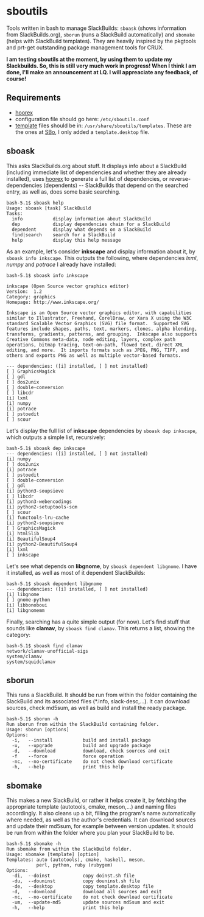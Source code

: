 # sboutils

Tools written in bash to manage SlackBuilds: `sboask` (shows information from SlackBuilds.org), `sborun` (runs a SlackBuild automatically) and `sbomake` (helps with SlackBuild templates). They are heavily inspired by the pkgtools and prt-get outstanding package management tools for CRUX. 

**I am testing sboutils at the moment, by using them to update my Slackbuilds. So, this is still very much work in progress! When I think I am done, I'll make an announcement at LQ. I will appreaciate any feedback, of course!**

## Requirements
* [hoorex](https://slackbuilds.org/repository/15.0/misc/hoorex/)
* configuration file should go here: `/etc/sboutils.conf`
* [template](./templates/) files should be in: `/usr/share/sboutils/templates`. These are the ones at [SBo](https://slackbuilds.org/templates/), I only added a `template.desktop` file.

## sboask
This asks SlackBuilds.org about stuff. It displays info about a SlackBuild (including immediate list of dependencies and whether they are already installed), uses [hoorex](https://slackbuilds.org/repository/15.0/misc/hoorex/) to generate a full list of dependencies, or reverse-dependencies (dependents) -- SlackBuilds that depend on the searched entry, as well as, does some basic searching.
```
bash-5.1$ sboask help
Usage: sboask [task] SlackBuild
Tasks:
  info           display information about SlackBuild
  dep            display dependencies chain for a SlackBuild
  dependent      display what depends on a SlackBuild
  find|search    search for a SlackBuild
  help           display this help message
```
As an example, let's consider **inkscape** and display information about it, by `sboask info inkscape`. This outputs the following, where dependencies *lxml*, *numpy* and *potrace* I already have installed:
```
bash-5.1$ sboask info inkscape

inkscape (Open Source vector graphics editor)
Version:  1.2
Category: graphics
Homepage: http://www.inkscape.org/

Inkscape is an Open Source vector graphics editor, with capabilities
similar to Illustrator, Freehand, CorelDraw, or Xara X using the W3C
standard Scalable Vector Graphics (SVG) file format.  Supported SVG
features include shapes, paths, text, markers, clones, alpha blending,
transforms, gradients, patterns, and grouping.  Inkscape also supports
Creative Commons meta-data, node editing, layers, complex path
operations, bitmap tracing, text-on-path, flowed text, direct XML
editing, and more.  It imports formats such as JPEG, PNG, TIFF, and
others and exports PNG as well as multiple vector-based formats.

--- dependencies: ([i] installed, [ ] not installed)
[ ] GraphicsMagick
[ ] gdl
[ ] dos2unix
[ ] double-conversion
[ ] libcdr
[i] lxml
[i] numpy
[i] potrace
[ ] pstoedit
[ ] scour
```
Let's display the full list of **inkscape** dependencies by `sboask dep inkscape`, which outputs a simple list, recursively:
```
bash-5.1$ sboask dep inkscape
--- dependencies: ([i] installed, [ ] not installed)
[i] numpy
[ ] dos2unix
[i] potrace
[ ] pstoedit
[ ] double-conversion
[ ] gdl
[i] python3-soupsieve
[ ] libcdr
[i] python3-webencodings
[i] python2-setuptools-scm
[ ] scour
[i] functools-lru-cache
[i] python2-soupsieve
[ ] GraphicsMagick
[i] html5lib
[i] BeautifulSoup4
[i] python2-BeautifulSoup4
[i] lxml
[ ] inkscape
```
Let's see what depends on **libgnome**, by `sboask dependent libgnome`. I have it installed, as well as most of it dependent SlackBuilds:
```
bash-5.1$ sboask dependent libgnome
--- dependencies: ([i] installed, [ ] not installed)
[i] libgnome
[ ] gnome-python
[i] libbonoboui
[i] libgnomemm
```
Finally, searching has a quite simple output (for now). Let's find stuff that sounds like **clamav**, by `sboask find clamav`. This returns a list, showing the category:
```
bash-5.1$ sboask find clamav
network/clamav-unofficial-sigs
system/clamav
system/squidclamav
```

## sborun
This runs a SlackBuild. It should be run from within the folder containing the SlackBuild and its associated files (*.info, slack-desc,...). It can download sources, check md5sum, as well as build and install the ready package.
```
bash-5.1$ sborun -h
Run sborun from within the SlackBuild containing folder.
Usage: sborun [options]
Options:
  -i,   --install           build and install package
  -u,   --upgrade           build and upgrade package
  -d,   --download          download, check sources and exit
  -f    --force             force operation
  -nc,  --no-certificate    do not check download certificate
  -h,   --help              print this help
```

## sbomake
This makes a new SlackBuild, or rather it helps create it, by fetching the appropriate template (autotools, cmake, meson,...) and naming files accordingly. It also cleans up a bit, filling the program's name automatically where needed, as well as the author's credentials. It can download sources and update their md5sum, for example between version updates. It should be run from within the folder where you plan your SlackBuild to be.
```
bash-5.1$ sbomake -h
Run sbomake from within the SlackBuild folder.
Usage: sbomake [template] [option]
Templates: auto (autotools), cmake, haskell, meson,
           perl, python, ruby (rubygem)
Options:
  -di,  --doinst            copy doinst.sh file
  -du,  --douninst          copy douninst.sh file
  -de,  --desktop           copy template.desktop file
  -d,   --download          download all sources and exit
  -nc,  --no-certificate    do not check download certificate
  -um,  --update-md5        update sources md5sum and exit
  -h,   --help              print this help
```
